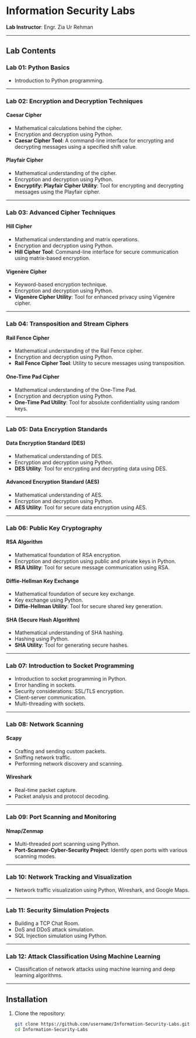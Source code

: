 # Information Security Labs

**Lab Instructor**: Engr. Zia Ur Rehman

---

## Lab Contents

### Lab 01: Python Basics
- Introduction to Python programming.

---

### Lab 02: Encryption and Decryption Techniques

#### Caesar Cipher
- Mathematical calculations behind the cipher.
- Encryption and decryption using Python.
- **Caesar Cipher Tool**: A command-line interface for encrypting and decrypting messages using a specified shift value.

#### Playfair Cipher
- Mathematical understanding of the cipher.
- Encryption and decryption using Python.
- **Encryptify: Playfair Cipher Utility**: Tool for encrypting and decrypting messages using the Playfair cipher.

---

### Lab 03: Advanced Cipher Techniques

#### Hill Cipher
- Mathematical understanding and matrix operations.
- Encryption and decryption using Python.
- **Hill Cipher Tool**: Command-line interface for secure communication using matrix-based encryption.

#### Vigenère Cipher
- Keyword-based encryption technique.
- Encryption and decryption using Python.
- **Vigenère Cipher Utility**: Tool for enhanced privacy using Vigenère cipher.

---

### Lab 04: Transposition and Stream Ciphers

#### Rail Fence Cipher
- Mathematical understanding of the Rail Fence cipher.
- Encryption and decryption using Python.
- **Rail Fence Cipher Tool**: Utility to secure messages using transposition.

#### One-Time Pad Cipher
- Mathematical understanding of the One-Time Pad.
- Encryption and decryption using Python.
- **One-Time Pad Utility**: Tool for absolute confidentiality using random keys.

---

### Lab 05: Data Encryption Standards

#### Data Encryption Standard (DES)
- Mathematical understanding of DES.
- Encryption and decryption using Python.
- **DES Utility**: Tool for encrypting and decrypting data using DES.

#### Advanced Encryption Standard (AES)
- Mathematical understanding of AES.
- Encryption and decryption using Python.
- **AES Utility**: Tool for secure data encryption using AES.

---

### Lab 06: Public Key Cryptography

#### RSA Algorithm
- Mathematical foundation of RSA encryption.
- Encryption and decryption using public and private keys in Python.
- **RSA Utility**: Tool for secure message communication using RSA.

#### Diffie-Hellman Key Exchange
- Mathematical foundation of secure key exchange.
- Key exchange using Python.
- **Diffie-Hellman Utility**: Tool for secure shared key generation.

#### SHA (Secure Hash Algorithm)
- Mathematical understanding of SHA hashing.
- Hashing using Python.
- **SHA Utility**: Tool for generating secure hashes.

---

### Lab 07: Introduction to Socket Programming

- Introduction to socket programming in Python.
- Error handling in sockets.
- Security considerations: SSL/TLS encryption.
- Client-server communication.
- Multi-threading with sockets.

---

### Lab 08: Network Scanning

#### Scapy
- Crafting and sending custom packets.
- Sniffing network traffic.
- Performing network discovery and scanning.

#### Wireshark
- Real-time packet capture.
- Packet analysis and protocol decoding.

---

### Lab 09: Port Scanning and Monitoring

#### Nmap/Zenmap
- Multi-threaded port scanning using Python.
- **Port-Scanner-Cyber-Security Project**: Identify open ports with various scanning modes.

---

### Lab 10: Network Tracking and Visualization

- Network traffic visualization using Python, Wireshark, and Google Maps.

---

### Lab 11: Security Simulation Projects

- Building a TCP Chat Room.
- DoS and DDoS attack simulation.
- SQL Injection simulation using Python.

---

### Lab 12: Attack Classification Using Machine Learning

- Classification of network attacks using machine learning and deep learning algorithms.

---

## Installation

1. Clone the repository:

   ```bash
   git clone https://github.com/username/Information-Security-Labs.git
   cd Information-Security-Labs
